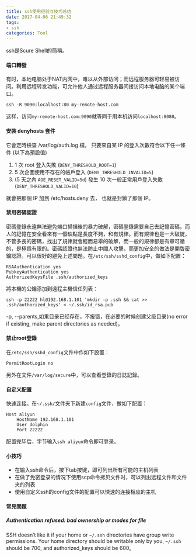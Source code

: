 ```yaml
---
title: ssh使用经验与技巧总结
date: 2017-04-06 21:49:32
tags:
- ssh
categories: Tool
---
```


ssh是Scure Shell的簡稱。

<!-- more -->

#### 端口轉發

有时，本地电脑处于NAT内网中，难以从外部访问；而远程服务器可轻易被访问。利用远程转发功能，可允许他人通过远程服务器间接访问本地电脑的某个端口。

```shell
ssh -R 9090:localhost:80 my-remote-host.com
```

这样，访问`my-remote-host.com:9090`就等同于用本机访问`localhost:8080`。

#### 安裝 denyhosts 套件

它會定時檢查 /var/log/auth.log 檔， 只要來自某 IP 的登入次數符合以下任一條件 (以下為預設值)

1. 1 次 root 登入失敗 (`DENY_THRESHOLD_ROOT=1`)
2. 5 次企圖使用不存在的帳戶登入 (`DENY_THRESHOLD_INVALID=5`)
3. (5 天之內 `AGE_RESET_VALID=5d`) 發生 10 次一般正常用戶登入失敗 (`DENY_THRESHOLD_VALID=10`)

就會把那個 IP 加到 /etc/hosts.deny 去， 也就是封鎖了那個 IP。

#### 禁用密碼認證

密碼登錄永遠無法避免端口掃描後的暴力破解，密碼登錄需要自己去記憶密碼，而人的記憶在安全看來有一個缺點是長度不夠，和有規律。而有規律也是一大破綻，不管多長的密碼，找出了規律就會輕而易舉的破解，而一般的規律都是有章可循的，是極爲有限的。密碼認證也無法防止中間人攻擊，而更加安全的做法是開啓密鑰認證。可以很好的避免上述問題。在`/etc/ssh/sshd_config`中，做如下配置：

```shell
RSAAuthentication yes
PubkeyAuthentication yes
AuthorizedKeysFile .ssh/authorized_keys
```

將本機的公鑰添加到遠程主機信任列表：

```shell
ssh -p 22222 hl@192.168.1.101 'mkdir -p .ssh && cat >> .ssh/authorized_keys' < ~/.ssh/id_rsa.pub
```

-p, --parents,如果目录已经存在，不报错，在必要的时候创建父级目录(no error if existing, make parent directories as needed)。

#### 禁止root登錄

在`/etc/ssh/sshd_config`文件中作如下設置：

```shell
PermitRootLogin no
```

另外在文件`/var/log/secure`中，可以查看登錄的日誌記錄。

#### 自定义配置

快速连接。在`~/.ssh/`文件夹下新建`config`文件，做如下配置：

```shell
Host aliyun
    HostName 192.168.1.101
    User dolphin
    Port 22222    
```

配置完毕后，字节输入`ssh aliyun`命令即可登录。

#### 小技巧

* 在输入ssh命令后，按下tab按键，即可列出所有可能的主机列表
* 在做了免密登录的情况下使用scp命令拷贝文件时，可以列出远程文件和文件夹的列表
* 使用自定义ssh的config文件的配置可以快速的连接相应的主机



#### 常見問題

##### Authentication refused: bad ownership or modes for file

SSH doesn’t like it if your home or `~/.ssh` directories have group write permissions. Your home directory should be writable only by you, `~/.ssh` should be 700, and authorized_keys should be 600。











